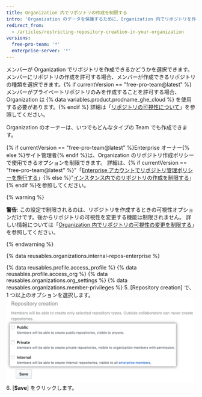 ```yaml
---
title: Organization 内でリポジトリの作成を制限する
intro: 'Organization のデータを保護するために、Organization 内でリポジトリを作成するための権限を設定できます。'
redirect_from:
  - /articles/restricting-repository-creation-in-your-organization
versions:
  free-pro-team: '*'
  enterprise-server: '*'
---
```


メンバーが Organization でリポジトリを作成できるかどうかを選択できます。 メンバーにリポジトリの作成を許可する場合、メンバーが作成できるリポジトリの種類を選択できます。{% if currentVersion == "free-pro-team@latest" %}メンバーがプライベートリポジトリのみを作成することを許可する場合、Organization は {% data variables.product.prodname_ghe_cloud %} を使用する必要があります。{% endif %} 詳細は「[リポジトリの可視性について](/github/creating-cloning-and-archiving-repositories/about-repository-visibility)」を参照してください。

Organization のオーナーは、いつでもどんなタイプの Team でも作成できます。

{% if currentVersion == "free-pro-team@latest" %}Enterprise オーナー{% else %}サイト管理者{% endif %}は、Organization のリポジトリ作成ポリシーで使用できるオプションを制限できます。 詳細は、{% if currentVersion == "free-pro-team@latest" %}"「[Enterprise アカウントでリポジトリ管理ポリシーを施行する](/github/setting-up-and-managing-your-enterprise-account/enforcing-repository-management-policies-in-your-enterprise-account)」{% else %}"[インスタンス内でのリポジトリの作成を制限する](/enterprise/admin/user-management/restricting-repository-creation-in-your-instance)」{% endif %}を参照してください。

{% warning %}

**警告**: この設定で制限されるのは、リポジトリを作成するときの可視性オプションだけです。後からリポジトリの可視性を変更する機能は制限されません。 詳しい情報については「[Organization 内でリポジトリの可視性の変更を制限する](/github/setting-up-and-managing-organizations-and-teams/restricting-repository-visibility-changes-in-your-organization)」を参照してください。

{% endwarning %}

{% data reusables.organizations.internal-repos-enterprise %}

{% data reusables.profile.access_profile %}
{% data reusables.profile.access_org %}
{% data reusables.organizations.org_settings %}
{% data reusables.organizations.member-privileges %}
5. [Repository creation] で、1 つ以上のオプションを選択します。 ![リポジトリ作成のオプション](/assets/images/help/organizations/repo-creation-perms-radio-buttons.png)
6. [**Save**] をクリックします。
